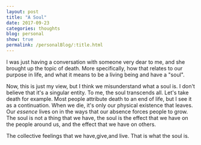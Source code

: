 ```yaml
---
layout: post
title: "A Soul"
date: 2017-09-23
categories: thoughts
blog: personal
show: true
permalink: /personalBlog/:title.html
---
```


I was just having a conversation with someone very dear to me, and she brought up the topic of death. More specifically, how that relates to our purpose in life, and what it means to be a living being and have a "soul".

Now, this is just my view, but I think we misunderstand what a soul is. I don't believe that it's a singular entity. To me, the soul transcends all. Let's take death for example. Most people attribute death to an end of life, but I see it as a continuation. When we die, it's only our physical existence that leaves. Our *essence* lives on in the ways that our absence forces people to grow. The soul is not a thing that we have, the soul is the effect that we have on the people around us, and the effect that we have on others.

The collective feelings that we have,give,and live. That is what the soul is.